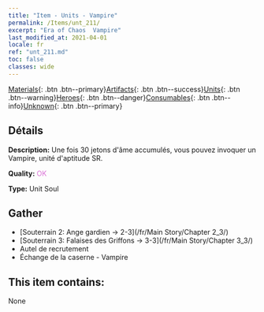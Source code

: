 ```yaml
---
title: "Item - Units - Vampire"
permalink: /Items/unt_211/
excerpt: "Era of Chaos  Vampire"
last_modified_at: 2021-04-01
locale: fr
ref: "unt_211.md"
toc: false
classes: wide
---
```

 [Materials](/fr/Items/){: .btn .btn--primary}[Artifacts](/fr/Items/Artifacts/){: .btn .btn--success}[Units](/fr/Items/Units/){: .btn .btn--warning}[Heroes](/fr/Items/Heroes/){: .btn .btn--danger}[Consumables](/fr/Items/Consumables/){: .btn .btn--info}[Unknown](/fr/Items/Unknown/){: .btn .btn--primary}

## Détails
 **Description:** Une fois 30  jetons d'âme accumulés, vous pouvez invoquer un Vampire, unité d'aptitude SR.

 **Quality:** <span style="color: #DA70D6">OK</span>

 **Type:** Unit Soul

## Gather

*    [Souterrain 2: Ange gardien -> 2-3](/fr/Main Story/Chapter 2_3/) 
*    [Souterrain 3: Falaises des Griffons -> 3-3](/fr/Main Story/Chapter 3_3/) 
*    Autel de recrutement 
*    Échange de la caserne - Vampire 

## This item contains:

  None

